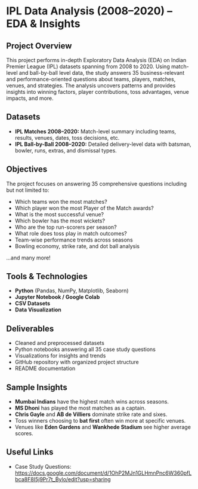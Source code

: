 # IPL Data Analysis (2008–2020) – EDA & Insights

## Project Overview

This project performs in-depth Exploratory Data Analysis (EDA) on Indian Premier League (IPL) datasets spanning from 2008 to 2020. Using match-level and ball-by-ball level data, the study answers 35 business-relevant and performance-oriented questions about teams, players, matches, venues, and strategies. The analysis uncovers patterns and provides insights into winning factors, player contributions, toss advantages, venue impacts, and more.

## Datasets

- **IPL Matches 2008–2020:** Match-level summary including teams, results, venues, dates, toss decisions, etc.
- **IPL Ball-by-Ball 2008–2020:** Detailed delivery-level data with batsman, bowler, runs, extras, and dismissal types.

## Objectives

The project focuses on answering 35 comprehensive questions including but not limited to:

- Which teams won the most matches?
- Which player won the most Player of the Match awards?
- What is the most successful venue?
- Which bowler has the most wickets?
- Who are the top run-scorers per season?
- What role does toss play in match outcomes?
- Team-wise performance trends across seasons
- Bowling economy, strike rate, and dot ball analysis

…and many more!

## Tools & Technologies

- **Python** (Pandas, NumPy, Matplotlib, Seaborn)
- **Jupyter Notebook / Google Colab**
- **CSV Datasets**
- **Data Visualization**

## Deliverables

- Cleaned and preprocessed datasets
- Python notebooks answering all 35 case study questions
- Visualizations for insights and trends
- GitHub repository with organized project structure
- README documentation

## Sample Insights

- **Mumbai Indians** have the highest match wins across seasons.
- **MS Dhoni** has played the most matches as a captain.
- **Chris Gayle** and **AB de Villiers** dominate strike rate and sixes.
- Toss winners choosing to **bat first** often win more at specific venues.
- Venues like **Eden Gardens** and **Wankhede Stadium** see higher average scores.

## Useful Links
- Case Study Questions: https://docs.google.com/document/d/1OhP2MJn1GLHmnPnc6W360pfLbca8F8I5j9Pr7t_Bylo/edit?usp=sharing
